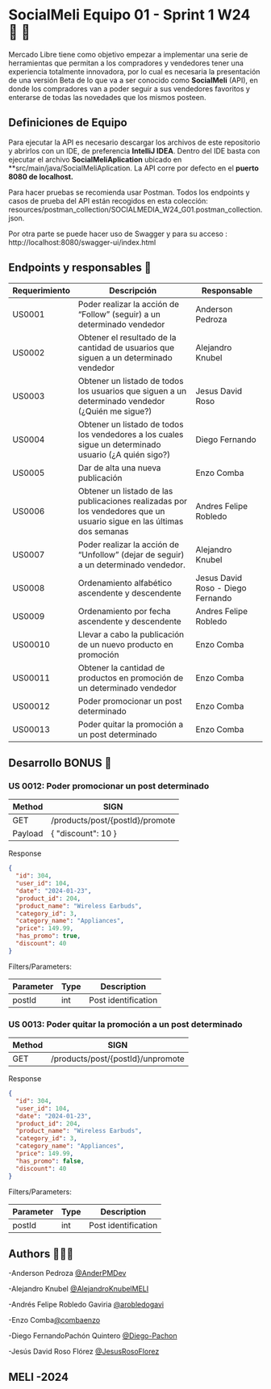 
# SocialMeli Equipo 01 - Sprint 1 W24 👥 🤝

Mercado Libre tiene como objetivo empezar a implementar una serie de herramientas que permitan a los compradores y vendedores tener una experiencia totalmente innovadora,  por lo cual es necesaria la presentación de una versión Beta de lo que va a ser conocido como **SocialMeli** (API), en donde los compradores van a poder seguir a sus vendedores favoritos y enterarse de todas las novedades que los mismos posteen.

## Definiciones de Equipo 

Para ejecutar la API es necesario descargar los archivos de este repositorio y abrirlos con un IDE, de preferencia **IntelliJ IDEA**. Dentro del IDE basta con ejecutar el archivo **SocialMeliAplication** ubicado en **src/main/java/SocialMeliAplication. La API corre por defecto en el **puerto 8080 de localhost.**

Para hacer pruebas se recomienda usar Postman. Todos los endpoints y casos de prueba del API están recogidos en esta colección: resources/postman_collection/SOCIALMEDIA_W24_G01.postman_collection.json.

Por otra parte se puede hacer uso de Swagger y para su acceso : http://localhost:8080/swagger-ui/index.html

## Endpoints y responsables 📍

| Requerimiento | Descripción                                                                                                         | Responsable	                              |
|---------------|---------------------------------------------------------------------------------------------------------------------|-------------------------------------------|
| US0001        | Poder realizar la acción de “Follow” (seguir) a un determinado vendedor                                             | Anderson Pedroza        	                 |
| US0002        | Obtener el resultado de la cantidad de usuarios que siguen a un determinado vendedor                                | Alejandro Knubel       	                  |
| US0003        | Obtener un listado de todos los usuarios que siguen a un determinado vendedor (¿Quién me sigue?)                    | Jesus David Roso       	                  |
| US0004        | Obtener  un listado de todos los vendedores a los cuales sigue un determinado usuario (¿A quién sigo?)              | Diego Fernando 		 	                       |
| US0005        | Dar de alta una nueva publicación                                                                                   | Enzo Comba		 	                            |
| US0006        | Obtener un listado de las publicaciones realizadas por los vendedores que un usuario sigue en las últimas dos semanas | Andres Felipe Robledo		 	                 |
| US0007        | Poder realizar la acción de “Unfollow” (dejar de seguir) a un determinado vendedor.                                 | Alejandro Knubel     	                    |
| US0008        | Ordenamiento alfabético ascendente y descendente                                                                    | Jesus David Roso  - Diego Fernando      	 |
| US0009        | Ordenamiento por fecha ascendente y descendente                                                                     | Andres Felipe Robledo       	             |
| US00010       | Llevar a cabo la publicación de un nuevo producto en promoción                                                      | Enzo Comba       	                        |
| US00011       | Obtener la cantidad de productos en promoción de un determinado vendedor                                            | Enzo Comba       	             |
| US00012       | Poder promocionar un post determinado                                                                               | Enzo Comba       	             |
| US00013       | Poder quitar la promoción a un post determinado                                                                     | Enzo Comba       	             |


## Desarrollo BONUS 🎁

### US 0012: Poder promocionar un post determinado

| Method  | SIGN                            |
|---------|---------------------------------|
| GET     | /products/post/{postId}/promote |        	                 
| Payload | { "discount": 10 }              |   


Response 
```json 
{
  "id": 304,
  "user_id": 104,
  "date": "2024-01-23",
  "product_id": 204,
  "product_name": "Wireless Earbuds",
  "category_id": 3,
  "category_name": "Appliances",
  "price": 149.99,
  "has_promo": true,
  "discount": 40
}
```

Filters/Parameters:

| Parameter | Type | Description         |
|-----------|------|---------------------|
| postId    | int  | Post identification |

### US 0013: Poder quitar la promoción a un post determinado

| Method  | SIGN                              |
|---------|-----------------------------------|
| GET     | /products/post/{postId}/unpromote |


Response
```json 
{
  "id": 304,
  "user_id": 104,
  "date": "2024-01-23",
  "product_id": 204,
  "product_name": "Wireless Earbuds",
  "category_id": 3,
  "category_name": "Appliances",
  "price": 149.99,
  "has_promo": false,
  "discount": 40
}
```

Filters/Parameters:

| Parameter | Type | Description         |
|-----------|------|---------------------|
| postId    | int  | Post identification |



## Authors 👨🏻‍💻
-Anderson Pedroza [@AnderPMDev](https://github.com/AnderPMDev)

-Alejandro Knubel [@AlejandroKnubelMELI](https://github.com/AlejandroKnubelMELI)

-Andrés Felipe Robledo Gaviria [@arobledogavi](https://github.com/arobledogavi)

-Enzo Comba[@combaenzo](https://github.com/combaenzo)

-Diego FernandoPachón Quintero [@Diego-Pachon](https://github.com/Diego-Pachon)

-Jesús David Roso Flórez [@JesusRosoFlorez](https://github.com/JesusRosoFlorez)


## MELI -2024



